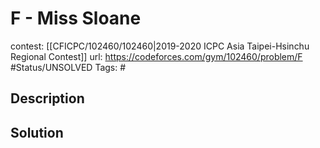 # F - Miss Sloane

contest: [[CFICPC/102460/102460|2019-2020 ICPC Asia Taipei-Hsinchu Regional Contest]]
url: https://codeforces.com/gym/102460/problem/F
#Status/UNSOLVED
Tags: #

## Description

## Solution

